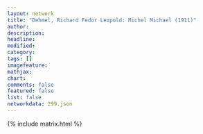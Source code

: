```yaml
---
layout: network
title: "Dehmel, Richard Fedor Leopold: Michel Michael (1911)"
author:
description:
headline:
modified:
category:
tags: []
imagefeature: 
mathjax: 
chart: 
comments: false
featured: false
list: false
networkdata: 299.json
---
```

{% include matrix.html %}
